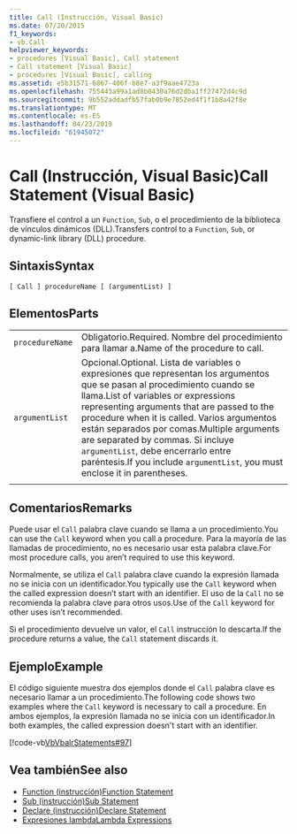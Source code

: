 ```yaml
---
title: Call (Instrucción, Visual Basic)
ms.date: 07/20/2015
f1_keywords:
- vb.Call
helpviewer_keywords:
- procedures [Visual Basic], Call statement
- Call statement [Visual Basic]
- procedures [Visual Basic], calling
ms.assetid: e5b31571-6867-406f-b8e7-a3f9aae4723a
ms.openlocfilehash: 755443a99a1ad8b0430a76d2dba1ff27472d4c9d
ms.sourcegitcommit: 9b552addadfb57fab0b9e7852ed4f1f1b8a42f8e
ms.translationtype: MT
ms.contentlocale: es-ES
ms.lasthandoff: 04/23/2019
ms.locfileid: "61945072"
---
```

# <a name="call-statement-visual-basic"></a><span data-ttu-id="53e3d-102">Call (Instrucción, Visual Basic)</span><span class="sxs-lookup"><span data-stu-id="53e3d-102">Call Statement (Visual Basic)</span></span>
<span data-ttu-id="53e3d-103">Transfiere el control a un `Function`, `Sub`, o el procedimiento de la biblioteca de vínculos dinámicos (DLL).</span><span class="sxs-lookup"><span data-stu-id="53e3d-103">Transfers control to a `Function`, `Sub`, or dynamic-link library (DLL) procedure.</span></span>  
  
## <a name="syntax"></a><span data-ttu-id="53e3d-104">Sintaxis</span><span class="sxs-lookup"><span data-stu-id="53e3d-104">Syntax</span></span>  
  
```  
[ Call ] procedureName [ (argumentList) ]  
```  
  
## <a name="parts"></a><span data-ttu-id="53e3d-105">Elementos</span><span class="sxs-lookup"><span data-stu-id="53e3d-105">Parts</span></span>  
|||
|---|---|
|`procedureName`|<span data-ttu-id="53e3d-106">Obligatorio.</span><span class="sxs-lookup"><span data-stu-id="53e3d-106">Required.</span></span> <span data-ttu-id="53e3d-107">Nombre del procedimiento para llamar a.</span><span class="sxs-lookup"><span data-stu-id="53e3d-107">Name of the procedure to call.</span></span>|
|`argumentList`|<span data-ttu-id="53e3d-108">Opcional.</span><span class="sxs-lookup"><span data-stu-id="53e3d-108">Optional.</span></span> <span data-ttu-id="53e3d-109">Lista de variables o expresiones que representan los argumentos que se pasan al procedimiento cuando se llama.</span><span class="sxs-lookup"><span data-stu-id="53e3d-109">List of variables or expressions representing arguments that are passed to the procedure when it is called.</span></span> <span data-ttu-id="53e3d-110">Varios argumentos están separados por comas.</span><span class="sxs-lookup"><span data-stu-id="53e3d-110">Multiple arguments are separated by commas.</span></span> <span data-ttu-id="53e3d-111">Si incluye `argumentList`, debe encerrarlo entre paréntesis.</span><span class="sxs-lookup"><span data-stu-id="53e3d-111">If you include `argumentList`, you must enclose it in parentheses.</span></span>|
|||
  
## <a name="remarks"></a><span data-ttu-id="53e3d-112">Comentarios</span><span class="sxs-lookup"><span data-stu-id="53e3d-112">Remarks</span></span>  
 <span data-ttu-id="53e3d-113">Puede usar el `Call` palabra clave cuando se llama a un procedimiento.</span><span class="sxs-lookup"><span data-stu-id="53e3d-113">You can use the `Call` keyword when you call a procedure.</span></span> <span data-ttu-id="53e3d-114">Para la mayoría de las llamadas de procedimiento, no es necesario usar esta palabra clave.</span><span class="sxs-lookup"><span data-stu-id="53e3d-114">For most procedure calls, you aren’t required to use this  keyword.</span></span>  
  
 <span data-ttu-id="53e3d-115">Normalmente, se utiliza el `Call` palabra clave cuando la expresión llamada no se inicia con un identificador.</span><span class="sxs-lookup"><span data-stu-id="53e3d-115">You typically use the `Call` keyword when the called expression doesn’t start with an identifier.</span></span> <span data-ttu-id="53e3d-116">El uso de la `Call` no se recomienda la palabra clave para otros usos.</span><span class="sxs-lookup"><span data-stu-id="53e3d-116">Use of the `Call` keyword for other uses isn’t recommended.</span></span>  
  
 <span data-ttu-id="53e3d-117">Si el procedimiento devuelve un valor, el `Call` instrucción lo descarta.</span><span class="sxs-lookup"><span data-stu-id="53e3d-117">If the procedure returns a value, the `Call` statement discards it.</span></span>  
  
## <a name="example"></a><span data-ttu-id="53e3d-118">Ejemplo</span><span class="sxs-lookup"><span data-stu-id="53e3d-118">Example</span></span>  
 <span data-ttu-id="53e3d-119">El código siguiente muestra dos ejemplos donde el `Call` palabra clave es necesario llamar a un procedimiento.</span><span class="sxs-lookup"><span data-stu-id="53e3d-119">The following code shows two examples where the `Call` keyword is necessary to call a procedure.</span></span> <span data-ttu-id="53e3d-120">En ambos ejemplos, la expresión llamada no se inicia con un identificador.</span><span class="sxs-lookup"><span data-stu-id="53e3d-120">In both examples, the called expression doesn't start with an identifier.</span></span>  
  
 [!code-vb[VbVbalrStatements#97](~/samples/snippets/visualbasic/VS_Snippets_VBCSharp/VbVbalrStatements/VB/Class1.vb#97)]  
  
## <a name="see-also"></a><span data-ttu-id="53e3d-121">Vea también</span><span class="sxs-lookup"><span data-stu-id="53e3d-121">See also</span></span>

- [<span data-ttu-id="53e3d-122">Function (instrucción)</span><span class="sxs-lookup"><span data-stu-id="53e3d-122">Function Statement</span></span>](../../../visual-basic/language-reference/statements/function-statement.md)
- [<span data-ttu-id="53e3d-123">Sub (instrucción)</span><span class="sxs-lookup"><span data-stu-id="53e3d-123">Sub Statement</span></span>](../../../visual-basic/language-reference/statements/sub-statement.md)
- [<span data-ttu-id="53e3d-124">Declare (instrucción)</span><span class="sxs-lookup"><span data-stu-id="53e3d-124">Declare Statement</span></span>](../../../visual-basic/language-reference/statements/declare-statement.md)
- [<span data-ttu-id="53e3d-125">Expresiones lambda</span><span class="sxs-lookup"><span data-stu-id="53e3d-125">Lambda Expressions</span></span>](../../../visual-basic/programming-guide/language-features/procedures/lambda-expressions.md)
